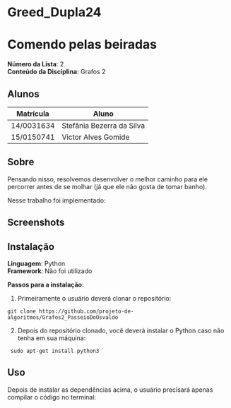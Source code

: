 # Greed_Dupla24

# Comendo pelas beiradas


**Número da Lista**: 2  
**Conteúdo da Disciplina**: Grafos 2  

## Alunos
|  Matrícula  |            Aluno           |
|    --       |             --             |
| 14/0031634  |  Stefânia Bezerra da Silva |
| 15/0150741  |  Victor Alves Gomide       |

## Sobre 


Pensando nisso, resolvemos desenvolver o melhor caminho para ele percorrer antes de se molhar (já que ele não gosta de tomar banho).

Nesse trabalho foi implementado:



## Screenshots



## Instalação 
**Linguagem**: Python<br>
**Framework**: Não foi utilizado<br>

**Passos para a instalação**:

1) Primeiramente o usuário deverá clonar o repositório:

`git clone https://github.com/projeto-de-algoritmos/Grafos2_PasseioDoOsvaldo`

2) Depois do repositório clonado, você deverá instalar o Python caso não tenha em sua máquina:

` sudo apt-get install python3`




## Uso 

Depois de instalar as dependências acima, o usuário precisará apenas compilar o código no terminal:



